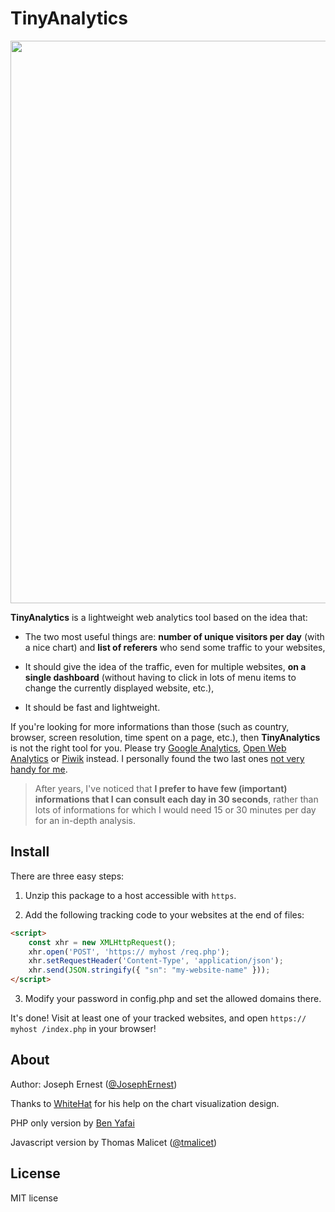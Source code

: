 # TinyAnalytics

<img src="http://gget.it/27cgzhtl/TinyAnalytics.png" width="900"/>

**TinyAnalytics** is a lightweight web analytics tool based on the idea that:

* The two most useful things are: **number of unique visitors per day** (with a nice chart) and **list of referers** who send some traffic to your websites,

* It should give the idea of the traffic, even for multiple websites, **on a single dashboard** (without having to click in lots of menu items to change the currently displayed website, etc.),

* It should be fast and lightweight.

If you're looking for more informations than those (such as country, browser, screen resolution, time spent on a page, etc.), then **TinyAnalytics** is not the right tool for you. Please try [Google Analytics](https://analytics.google.com), [Open Web Analytics](https://www.openwebanalytics.com/) or [Piwik](https://www.piwik.org/) instead. I personally found the two last ones [not very handy for me](http://josephbasquin.fr/aboutanalytics).

> After years, I've noticed that **I prefer to have few (important) informations that I can consult each day in 30 seconds**, rather than lots of informations for which I would need 15 or 30 minutes per day for an in-depth analysis.

## Install

There are three easy steps:

1) Unzip this package to a host accessible with `https`.

2) Add the following tracking code to your websites at the end of files:
```html
<script>
    const xhr = new XMLHttpRequest();
    xhr.open('POST', 'https:// myhost /req.php');
    xhr.setRequestHeader('Content-Type', 'application/json');
    xhr.send(JSON.stringify({ "sn": "my-website-name" }));
</script>
```

3) Modify your password in config.php and set the allowed domains there.   

It's done! Visit at least one of your tracked websites, and open `https:// myhost /index.php` in your browser!

## About

Author: Joseph Ernest ([@JosephErnest](https://twitter.com/JosephErnest))

Thanks to [WhiteHat](http://stackoverflow.com/users/5090771/whitehat) for his help on the chart visualization design.

PHP only version by [Ben Yafai](https://github.com/benyafai)

Javascript version by Thomas Malicet ([@tmalicet](https://twitter.com/tmalicet))

## License

MIT license
